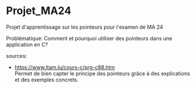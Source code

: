 # Projet_MA24
Projet d'apprentissage sur les pointeurs pour l'examen de MA 24

Problématique: Comment et pourquoi utiliser des pointeurs dans une application en C?

sources:
  - https://www.ltam.lu/cours-c/prg-c88.htm              
        Permet de bien capter le principe des pointeurs grâce à des explications et des exemples concrets.
  

